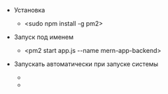 - Установка 
    - <sudo npm install -g pm2>

- Запуск под именем
    - <pm2 start app.js --name mern-app-backend>

- Запускать автоматически при запуске системы
    - <pm2 startup>
    - <pm2 save>